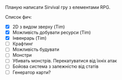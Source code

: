 Планую написати Sirvival гру з елементами RPG.

Список фич:
 * [X] 2D з видом зверху (Tim)
 * [X] Можливість добувати ресурси (Tim)
 * [X] Інвенрарь (Tim)
 * [ ] Крафтинг
 * [ ] Можливість будувати
 * [ ] Монстри
 * [ ] Убивать монстрів. Перекатуватися від їхніх атак
 * [ ] Бойова система з залежністю від статів
 * [ ] Генератор карти?
